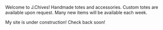 Welcome to J.Chives! Handmade totes and accessories. Custom totes are available upon request. Many new items will be available each week.

My site is under construction! Check back soon!
